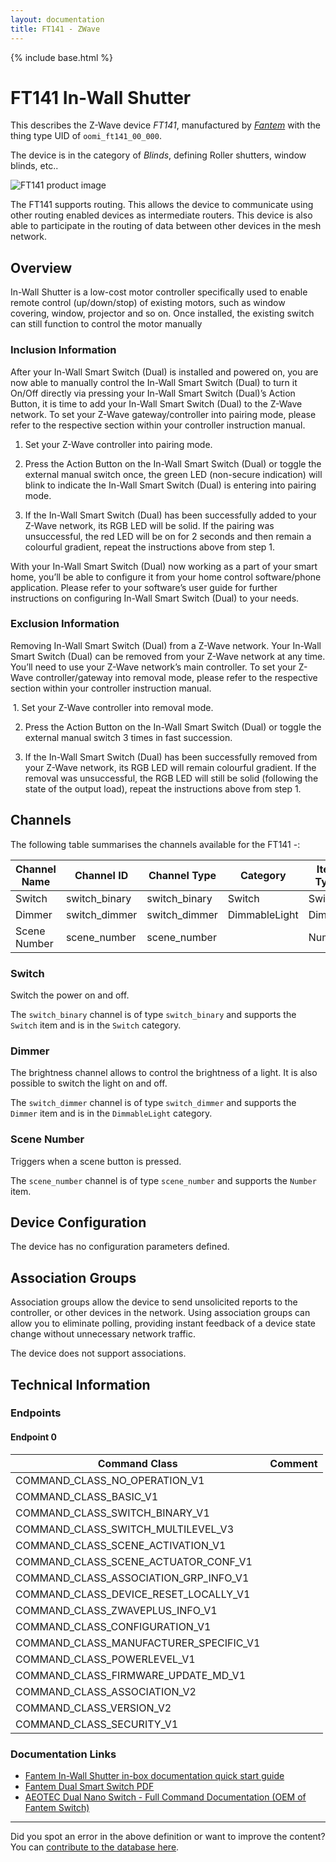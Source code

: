 ```yaml
---
layout: documentation
title: FT141 - ZWave
---
```


{% include base.html %}

# FT141 In-Wall Shutter
This describes the Z-Wave device *FT141*, manufactured by *[Fantem](http://www.oomi.com/)* with the thing type UID of ```oomi_ft141_00_000```.

The device is in the category of *Blinds*, defining Roller shutters, window blinds, etc..

![FT141 product image](https://www.cd-jackson.com/zwave_device_uploads/871/871_default.png)


The FT141 supports routing. This allows the device to communicate using other routing enabled devices as intermediate routers.  This device is also able to participate in the routing of data between other devices in the mesh network.

## Overview

In-Wall Shutter is a low-cost motor controller specifically used to enable remote control (up/down/stop) of existing motors, such as window covering, window, projector and so on. Once installed, the existing switch can still function to control the motor manually

### Inclusion Information

After your In-Wall Smart Switch (Dual) is installed and powered on, you are now able to manually control the In-Wall Smart Switch (Dual) to turn it On/Off directly via pressing your In-Wall Smart Switch (Dual)’s Action Button, it is time to add your In-Wall Smart Switch (Dual) to the Z-Wave network. To set your Z-Wave gateway/controller into pairing mode, please refer to the respective section within your controller instruction manual. 

1. Set your Z-Wave controller into pairing mode. 

2. Press the Action Button on the In-Wall Smart Switch (Dual) or toggle the external manual switch once, the green LED (non-secure indication) will blink to indicate the In-Wall Smart Switch (Dual) is entering into pairing mode. 

3. If the In-Wall Smart Switch (Dual) has been successfully added to your Z-Wave network, its RGB LED will be solid. If the pairing was unsuccessful, the red LED will be on for 2 seconds and then remain a colourful gradient, repeat the instructions above from step 1. 

With your In-Wall Smart Switch (Dual) now working as a part of your smart home, you’ll be able to configure it from your home control software/phone application. Please refer to your software’s user guide for further instructions on configuring In-Wall Smart Switch (Dual) to your needs. 

### Exclusion Information

Removing In-Wall Smart Switch (Dual) from a Z-Wave network. Your In-Wall Smart Switch (Dual) can be removed from your Z-Wave network at any time. You’ll need to use your Z-Wave network’s main controller. To set your Z-Wave controller/gateway into removal mode, please refer to the respective section within your controller instruction manual. 

 1. Set your Z-Wave controller into removal mode. 

2. Press the Action Button on the In-Wall Smart Switch (Dual) or toggle the external manual switch 3 times in fast succession. 

3. If the In-Wall Smart Switch (Dual) has been successfully removed from your Z-Wave network, its RGB LED will remain colourful gradient. If the removal was unsuccessful, the RGB LED will still be solid (following the state of the output load), repeat the instructions above from step 1. 

## Channels

The following table summarises the channels available for the FT141 -:

| Channel Name | Channel ID | Channel Type | Category | Item Type |
|--------------|------------|--------------|----------|-----------|
| Switch | switch_binary | switch_binary | Switch | Switch | 
| Dimmer | switch_dimmer | switch_dimmer | DimmableLight | Dimmer | 
| Scene Number | scene_number | scene_number |  | Number | 

### Switch
Switch the power on and off.

The ```switch_binary``` channel is of type ```switch_binary``` and supports the ```Switch``` item and is in the ```Switch``` category.

### Dimmer
The brightness channel allows to control the brightness of a light.
            It is also possible to switch the light on and off.

The ```switch_dimmer``` channel is of type ```switch_dimmer``` and supports the ```Dimmer``` item and is in the ```DimmableLight``` category.

### Scene Number
Triggers when a scene button is pressed.

The ```scene_number``` channel is of type ```scene_number``` and supports the ```Number``` item.



## Device Configuration

The device has no configuration parameters defined.

## Association Groups

Association groups allow the device to send unsolicited reports to the controller, or other devices in the network. Using association groups can allow you to eliminate polling, providing instant feedback of a device state change without unnecessary network traffic.

The device does not support associations.
## Technical Information

### Endpoints

#### Endpoint 0

| Command Class | Comment |
|---------------|---------|
| COMMAND_CLASS_NO_OPERATION_V1| |
| COMMAND_CLASS_BASIC_V1| |
| COMMAND_CLASS_SWITCH_BINARY_V1| |
| COMMAND_CLASS_SWITCH_MULTILEVEL_V3| |
| COMMAND_CLASS_SCENE_ACTIVATION_V1| |
| COMMAND_CLASS_SCENE_ACTUATOR_CONF_V1| |
| COMMAND_CLASS_ASSOCIATION_GRP_INFO_V1| |
| COMMAND_CLASS_DEVICE_RESET_LOCALLY_V1| |
| COMMAND_CLASS_ZWAVEPLUS_INFO_V1| |
| COMMAND_CLASS_CONFIGURATION_V1| |
| COMMAND_CLASS_MANUFACTURER_SPECIFIC_V1| |
| COMMAND_CLASS_POWERLEVEL_V1| |
| COMMAND_CLASS_FIRMWARE_UPDATE_MD_V1| |
| COMMAND_CLASS_ASSOCIATION_V2| |
| COMMAND_CLASS_VERSION_V2| |
| COMMAND_CLASS_SECURITY_V1| |

### Documentation Links

* [Fantem In-Wall Shutter in-box documentation quick start guide](https://www.cd-jackson.com/zwave_device_uploads/871/Fantem-In-Wall-Shutter-Documentation.pdf)
* [Fantem Dual Smart Switch PDF](https://www.cd-jackson.com/zwave_device_uploads/871/Fantem-Dual-Smart-Switch-Specifications.pdf)
* [AEOTEC Dual Nano Switch - Full Command Documentation (OEM of Fantem Switch)](https://www.cd-jackson.com/zwave_device_uploads/871/AEOTEC-DUAL-NANO-SWITCH---Dual-Nano-Switch.pdf)

---

Did you spot an error in the above definition or want to improve the content?
You can [contribute to the database here](http://www.cd-jackson.com/index.php/zwave/zwave-device-database/zwave-device-list/devicesummary/871).
